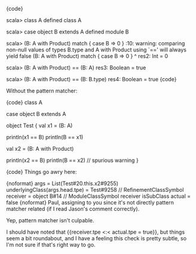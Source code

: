 {code}

scala> class A
defined class A

scala> case object B extends A
defined module B

scala> (B: A with Product) match { case B => 0 }
<console>:10: warning: comparing non-null values of types B.type and A with Product using `==' will always yield false
              (B: A with Product) match { case B => 0 }
                                               ^
res2: Int = 0

scala> (B: A with Product) == (B: A)
res3: Boolean = true

scala> (B: A with Product) == (B: B.type)
res4: Boolean = true
{code}


Without the pattern matcher:

{code}
class A

case object B extends A

object Test {
  val x1 = (B: A)

  println(x1 == B)
  println(B == x1)

  val x2 = (B: A with Product)

  println(x2 == B)
  println(B == x2) // spurious warning
}

{code}
Things go awry here:

{noformat}
args = List(Test#20.this.x2#9255)
underlyingClass(args.head.tpe) = Test#9258 // RefinementClassSymbol
receiver = object B#14 // ModuleClassSymbol
receiver isSubClass actual = false
{noformat}
Paul, assigning to you since it's not directly pattern matcher related (if I read Jason's comment correctly).

Yep, pattern matcher isn't culpable.

I should have noted that {{receiver.tpe <:< actual.tpe = true}}, but things seem a bit roundabout, and I have a feeling this check is pretty subtle, so I'm not sure if that's right way to go.
